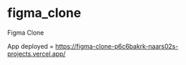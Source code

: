 # figma_clone
Figma Clone

App deployed  = https://figma-clone-p6c6bakrk-naars02s-projects.vercel.app/
